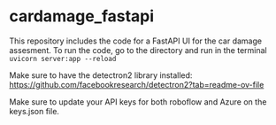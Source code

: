 # cardamage_fastapi

This repository includes the code for a FastAPI UI for the car damage assesment.
To run the code, go to the directory and run in the terminal 
``
uvicorn server:app --reload
``

Make sure to have the detectron2 library installed:
https://github.com/facebookresearch/detectron2?tab=readme-ov-file

Make sure to update your API keys for both roboflow and Azure on the keys.json file.
